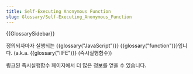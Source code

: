 ```yaml
---
title: Self-Executing Anonymous Function
slug: Glossary/Self-Executing_Anonymous_Function
---
```


{{GlossarySidebar}}

정의되자마자 실행되는 {{glossary("JavaScript")}} {{glossary("function")}}입니다. (a.k.a. {{glossary("IIFE")}} (즉시실행함수))

링크된 즉시실행함수 페이지에서 더 많은 정보를 얻을 수 있습니다.
